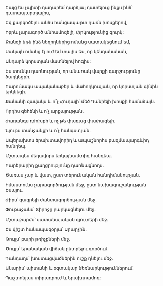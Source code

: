 Բայց ես չպիտի դադարեմ դարձյալ դատելուց ինքս ինձ՝ դատապարտյալիս,


Եվ քարկոծելու անձս հանցապարտ դառն խոսքերով,


Իբրև չարագործ անհամոզելի, փրկությունից զուրկ:


Քանզի եթե ինձ նեղողներից ոմանց սատակեցնում եմ,


Սակայն ոմանց էլ ուժ եմ տալիս ես, որ կենդանանան,


Անդարձ կորստյան մատնելով հոգիս:


Ես տունկս դառնության, որ անառակ վարքի գարշությունը ծաղկեցրի.


Բարունակս ապականաբեր և մահողկուզյան, որ կորստյան գինին երկնեցի.


Քանանի զավակս և ո՜չ Հուդայի՝ մեծ Դանիելի խոսքի համաձայն.


Որդիս գեհենի և ո՛չ արքայության.


Ժառանգս դժոխքի և ոչ թե փառաց փափագելի.


Նյութս տանջանքի և ո՛չ հանգստյան.


Ապերախտս երախտավորիդ և ապաշնորհս բազմապարգևիդ հանդեպ.


Մշտապես մեղավորս երկայնամտիդ հանդեպ.


Բարերարիդ քաղցրությունը դառնացնողս.


Ծառաս չար և վատ, ըստ տերունական հանդիմանության.


Իմաստունս չարագործության մեջ, ըստ նախագուշակության Եսայու.


Ժիրս՝ զազրելի ժանտագործության մեջ.


Փութաջանս՝ Տիրոջը բարկացնելու մեջ.


Մշտաշարժս՝ սատանայական գյուտերի մեջ.


Ես վիշտ հանապազօրյա՝ Արարչին.


Թույլս՝ բարի թռիչքների մեջ.


Ծույլս՝ երանական վիճակ ընտրելու գործում.


Դանդաղս՝ խոստացվածներին ուշք դնելու մեջ.


Անարիս՝ պիտանի և օգտակար ձեռնարկություններում.


Պաշտոնյաս տիրադրուժ և երախտամոռ: